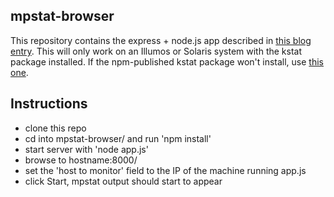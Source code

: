 ## mpstat-browser
This repository contains the express + node.js app described in [this blog entry](http://blog.harschsystems.com/2011/05/03/remote-cpu-monitoring-using-node-kstat/).  This will only work on an Illumos or Solaris system with the kstat package installed.  If the npm-published kstat package won't install, use [this one](https://github.com/mharsch/node-kstat).

## Instructions
* clone this repo
* cd into mpstat-browser/ and run 'npm install'
* start server with 'node app.js'
* browse to hostname:8000/
* set the 'host to monitor' field to the IP of the machine running app.js
* click Start, mpstat output should start to appear
